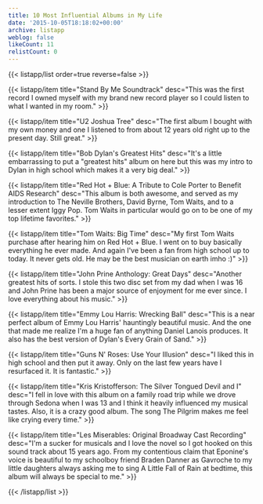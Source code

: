 ```yaml
---
title: 10 Most Influential Albums in My Life
date: '2015-10-05T18:18:02+00:00'
archive: listapp
weblog: false
likeCount: 11
relistCount: 0
---
```




{{< listapp/list order=true reverse=false >}}

   {{< listapp/item title="Stand By Me Soundtrack"
      desc="This was the first record I owned myself with my brand new record player so I could listen to what I wanted in my room." >}}

   {{< listapp/item title="U2 Joshua Tree"
      desc="The first album I bought with my own money and one I listened to from about 12 years old right up to the present day. Still great." >}}

   {{< listapp/item title="Bob Dylan's Greatest Hits"
      desc="It's a little embarrassing to put a \"greatest hits\" album on here but this was my intro to Dylan in high school which makes it a very big deal." >}}

   {{< listapp/item title="Red Hot + Blue: A Tribute to Cole Porter to Benefit AIDS Research"
      desc="This album is both awesome, and served as my introduction to The Neville Brothers, David Byrne, Tom Waits, and to a lesser extent Iggy Pop. Tom Waits in particular would go on to be one of my top lifetime favorites." >}}

   {{< listapp/item title="Tom Waits: Big Time"
      desc="My first Tom Waits purchase after hearing him on Red Hot + Blue. I went on to buy basically everything he ever made. And again I've been a fan from high school up to today. It never gets old. He may be the best musician on earth imho :)" >}}

   {{< listapp/item title="John Prine Anthology: Great Days"
      desc="Another greatest hits of sorts. I stole this two disc set from my dad when I was 16 and John Prine has been a major source of enjoyment for me ever since. I love everything about his music." >}}

   {{< listapp/item title="Emmy Lou Harris: Wrecking Ball"
      desc="This is a near perfect album of Emmy Lou Harris' hauntingly beautiful music. And the one that made me realize I'm a huge fan of anything Daniel Lanois produces. It also has the best version of Dylan's Every Grain of Sand." >}}

   {{< listapp/item title="Guns N' Roses: Use Your Illusion"
      desc="I liked this in high school and then put it away. Only on the last few years have I resurfaced it. It is fantastic." >}}

   {{< listapp/item title="Kris Kristofferson: The Silver Tongued Devil and I"
      desc="I fell in love with this album on a family road trip while we drove through Sedona when I was 13 and I think it heavily influenced my musical tastes. Also, it is a crazy good album. The song The Pilgrim makes me feel like crying every time." >}}

   {{< listapp/item title="Les Miserables: Original Broadway Cast Recording"
      desc="I'm a sucker for musicals and I love the novel so I got hooked on this sound track about 15 years ago. From my contentious claim that Eponine's voice is beautiful to my schoolboy friend Braden Danner as Gavroche to my little daughters always asking me to sing A Little Fall of Rain at bedtime, this album will always be special to me." >}}

{{< /listapp/list >}}

